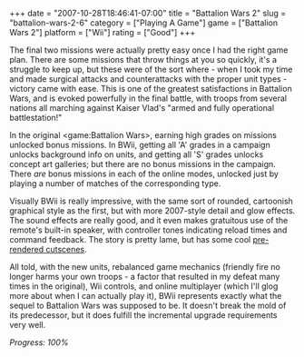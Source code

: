 +++
date = "2007-10-28T18:46:41-07:00"
title = "Battalion Wars 2"
slug = "battalion-wars-2-6"
category = ["Playing A Game"]
game = ["Battalion Wars 2"]
platform = ["Wii"]
rating = ["Good"]
+++

The final two missions were actually pretty easy once I had the right game plan.  There are some missions that throw things at you so quickly, it's a struggle to keep up, but these were of the sort where - when I took my time and made surgical attacks and counterattacks with the proper unit types - victory came with ease.  This is one of the greatest satisfactions in Battalion Wars, and is evoked powerfully in the final battle, with troops from several nations all marching against Kaiser Vlad's "armed and fully operational battlestation!"

In the original <game:Battalion Wars>, earning high grades on missions unlocked bonus missions.  In BWii, getting all 'A' grades in a campaign unlocks background info on units, and getting all 'S' grades unlocks concept art galleries; but there are no bonus missions in the campaign.  There <i>are</i> bonus missions in each of the online modes, unlocked just by playing a number of matches of the corresponding type.

Visually BWii is really impressive, with the same sort of rounded, cartoonish graphical style as the first, but with more 2007-style detail and glow effects.  The sound effects are really good, and it even makes gratuitous use of the remote's built-in speaker, with controller tones indicating reload times and command feedback.  The story is pretty lame, but has some cool <a href="http://www.youtube.com/results?search_query=battalion+wars+2+cutscenes">pre-rendered cutscenes</a>.

All told, with the new units, rebalanced game mechanics (friendly fire no longer harms your own troops - a factor that resulted in my defeat many times in the original), Wii controls, and online multiplayer (which I'll glog more about when I can actually play it), BWii represents exactly what the sequel to Battalion Wars was supposed to be.  It doesn't break the mold of its predecessor, but it does fulfill the incremental upgrade requirements very well.

<i>Progress: 100%</i>